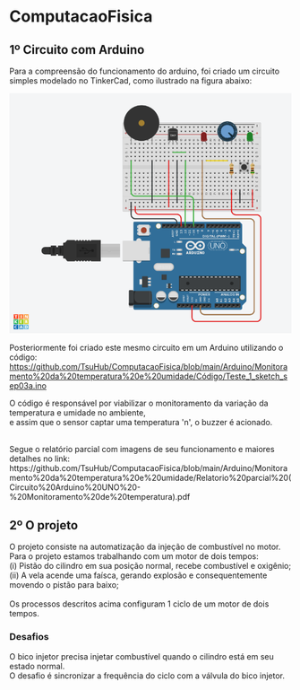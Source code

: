 # ComputacaoFisica

## 1º Circuito com Arduino

Para a compreensão do funcionamento do arduino, foi criado um circuito<br/>
simples modelado no TinkerCad, como ilustrado na figura abaixo:

![Arduino](https://github.com/TsuHub/ComputacaoFisica/blob/main/Arduino/Monitoramento%20da%20temperatura%20e%20umidade/PNG/Arduino3_TinkerCad.png?raw=true)

Posteriormente foi criado este mesmo circuito em um Arduino utilizando o código:
https://github.com/TsuHub/ComputacaoFisica/blob/main/Arduino/Monitoramento%20da%20temperatura%20e%20umidade/Código/Teste_1_sketch_sep03a.ino

O código é responsável por viabilizar o monitoramento da variação da temperatura e umidade no ambiente,<br/>
e assim que o sensor captar uma temperatura 'n', o buzzer é acionado.

<br/>
Segue o relatório parcial com imagens de seu funcionamento e maiores detalhes no link:
https://github.com/TsuHub/ComputacaoFisica/blob/main/Arduino/Monitoramento%20da%20temperatura%20e%20umidade/Relatorio%20parcial%20(Circuito%20Arduino%20UNO%20-%20Monitoramento%20de%20temperatura).pdf

## 2º O projeto

O projeto consiste na automatização da injeção de combustível no motor.<br/>
Para o projeto estamos trabalhando com um motor de dois tempos:<br/>
(i)  Pistão do cilindro em sua posição normal, recebe combustível e oxigênio;<br/>
(ii) A vela acende uma faísca, gerando explosão e consequentemente movendo o pistão para baixo;<br/>
<br/>
Os processos descritos acima configuram 1 ciclo de um motor de dois tempos.<br/>

### Desafios
O bico injetor precisa injetar combustível quando o cilindro está em seu estado normal.<br/>
O desafio é sincronizar a frequência do ciclo com a válvula do bico injetor.<br/>

